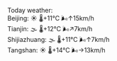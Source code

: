 Today weather:  
Beijing: ☀️ 🌡️+11°C 🌬️↑15km/h  
Tianjin: 🌫  🌡️+12°C 🌬️↗7km/h  
Shijiazhuang: 🌫  🌡️+11°C 🌬️↑7km/h  
Tangshan: ☀️ 🌡️+14°C 🌬️→13km/h  
